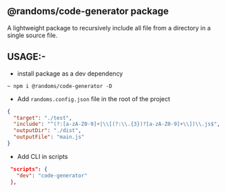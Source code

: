## @randoms/code-generator package

A lightweight package to recursively include all file from a directory in a single source file.

## USAGE:-

- install package as a dev dependency 
```command
~ npm i @randoms/code-generator -D
```

- Add ```randoms.config.json``` file in the root of the project

```json
{
  "target": "./test",
  "include": "^(?:[a-zA-Z0-9]+|\\[(?:\\.{3})?[a-zA-Z0-9]+\\])\\.js$",
  "outputDir": "./dist",
  "outputFile": "main.js"
}
```

- Add CLI in scripts
```JSON
 "scripts": {
   "dev": "code-generator"
 },
```

###

